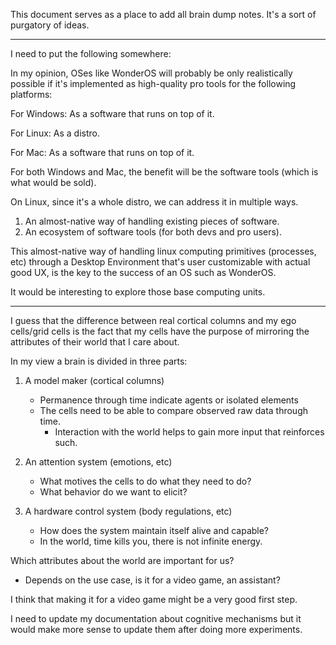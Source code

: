 
This document serves as a place to add all brain dump notes. It's a sort of purgatory of ideas.

---

I need to put the following somewhere:

In my opinion, OSes like WonderOS will probably be only realistically possible if it's implemented as high-quality pro tools for the following platforms:

For Windows: As a software that runs on top of it.

For Linux: As a distro.

For Mac: As a software that runs on top of it.

For both Windows and Mac, the benefit will be the software tools (which is what would be sold).

On Linux, since it's a whole distro, we can address it in multiple ways.

1. An almost-native way of handling existing pieces of software.
2. An ecosystem of software tools (for both devs and pro users). 

This almost-native way of handling linux computing primitives (processes, etc) through a Desktop Environment that's user customizable with actual good UX, is the key to the success of an OS such as WonderOS.

It would be interesting to explore those base computing units.


---

I guess that the difference between real cortical columns and my ego cells/grid cells is the fact that my cells have the purpose of mirroring the attributes of their world that I care about.

In my view a brain is divided in three parts:

1. A model maker (cortical columns)
	- Permanence through time indicate agents or isolated elements
	- The cells need to be able to compare observed raw data through time.
		- Interaction with the world helps to gain more input that reinforces such.

2. An attention system (emotions, etc)
	- What motives the cells to do what they need to do?
	- What behavior do we want to elicit?

3. A hardware control system (body regulations, etc)
	- How does the system maintain itself alive and capable?
	- In the world, time kills you, there is not infinite energy.

Which attributes about the world are important for us?
- Depends on the use case, is it for a video game, an assistant?

I think that making it for a video game might be a very good first step.

I need to update my documentation about cognitive mechanisms but it would make more sense to update them after doing more experiments.